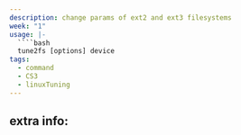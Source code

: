 ```yaml
---
description: change params of ext2 and ext3 filesystems
week: "1"
usage: |-
  ````bash 
  tune2fs [options] device
tags:
  - command
  - CS3
  - linuxTuning
---
```

## extra info:
